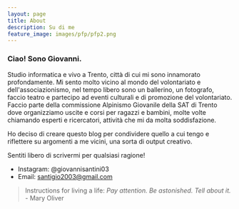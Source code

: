 ```yaml
---
layout: page
title: About
description: Su di me
feature_image: images/pfp/pfp2.png
---
```


### Ciao! Sono Giovanni.

Studio informatica e vivo a Trento, città di cui mi sono innamorato profondamente. Mi sento molto vicino al mondo del volontariato e dell'associazionismo, nel tempo libero sono un ballerino, un fotografo, faccio teatro e partecipo ad eventi culturali e di promozione del volontariato.
Faccio parte della commissione Alpinismo Giovanile della SAT di Trento dove organizziamo uscite e corsi per ragazzi e bambini, molte volte chiamando esperti e ricercatori, attività che mi da molta soddisfazione.

Ho deciso di creare questo blog per condividere quello a cui tengo e riflettere su argomenti a me vicini, una sorta di output creativo.

Sentiti libero di scrivermi per qualsiasi ragione!
- Instagram: @giovannisantini03
- Email: santigio2003@gmail.com

> Instructions for living a life:
> _Pay attention._
>_Be astonished._
>_Tell about it._ 
>           - Mary Oliver
